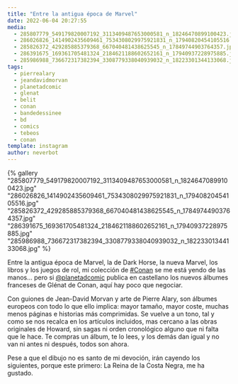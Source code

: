 ```yaml
---
title: "Entre la antigua época de Marvel"
date: 2022-06-04 20:27:55
media: 
  - 285807779_549179820007192_3113409487653000581_n_18246470899100423.jpg
  - 286026826_1414902435609461_7534308029975921831_n_17940820454105516.jpg
  - 285826372_429285885379368_667040481438625545_n_17849744903764357.jpg
  - 286391675_169361705481324_2184621188602652161_n_17940937228975885.jpg
  - 285986988_736672317382394_3308779338040939032_n_18223301344133068.jpg
tags: 
  - pierrealary
  - jeandavidmorvan
  - planetadcomic
  - glenat
  - belit
  - conan
  - bandedessinee
  - bd
  - comics
  - tebeos
  - conan
template: instagram
author: neverbot
---
```


{% gallery "285807779_549179820007192_3113409487653000581_n_18246470899100423.jpg" "286026826_1414902435609461_7534308029975921831_n_17940820454105516.jpg" "285826372_429285885379368_667040481438625545_n_17849744903764357.jpg" "286391675_169361705481324_2184621188602652161_n_17940937228975885.jpg" "285986988_736672317382394_3308779338040939032_n_18223301344133068.jpg" %}

Entre la antigua época de Marvel, la de Dark Horse, la nueva Marvel, los libros y los juegos de rol, mi colección de [#Conan](/etiquetas/conan) se me está yendo de las manos… pero si [@planetadcomic](https://instagram.com/planetadcomic) publica en castellano los nuevos álbumes franceses de Glénat de Conan, aquí hay poco que negociar.

Con guiones de Jean-David Morvan y arte de Pierre Alary, son álbumes europeos con todo lo que ello implica: mayor tamaño, mayor coste, muchas menos páginas e historias más comprimidas. Se vuelve a un tono, tal y como se nos recalca en los artículos incluidos, mas cercano a las obras originales de Howard, sin sagas ni orden cronológico alguno que ni falta que le hace. Te compras un álbum, te lo lees, y los demás dan igual y no van ni antes ni después, todos son ahora.

Pese a que el dibujo no es santo de mi devoción, irán cayendo los siguientes, porque este primero: La Reina de la Costa Negra, me ha gustado.
